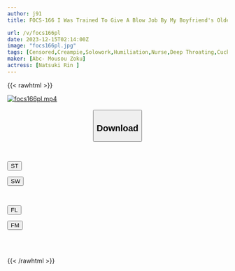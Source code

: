 ```yaml
---
author: j91
title: FOCS-166 I Was Trained To Give A Blow Job By My Boyfriend's Older Brother... I Completely Fell Into Deep Throating The Mouth And Pussy That Turned Into A Masturbator! NTR Voice Patience Creampie Rin Natsuki

url: /v/focs166pl
date: 2023-12-15T02:14:00Z
image: "focs166pl.jpg"
tags: [Censored,Creampie,Solowork,Humiliation,Nurse,Deep Throating,Cuckold	]
maker: [Abc- Mousou Zoku]
actress: [Natsuki Rin ]
---
```



{{< rawhtml >}}

<div class="video" data-videoid="YZQWL8MVKoCvgke">
    <a href="javascript:;">
        <img src="/v/focs166pl/focs166pl.jpg" width="WIDTH" height="HEIGHT" alt="focs166pl.mp4" loading="lazy">
    </a>
</div>

<script type="text/javascript" src="https://j91.asia/asset/on-demand-st.js"></script>

<br>
  <link rel="stylesheet" href="https://j91.asia/asset/bs5.css">
  
  <center>
  <button class="btn btn-primary" type="button" data-bs-toggle="collapse" data-bs-target=".multi-collapse" aria-expanded="false" aria-controls="multiCollapseExample1 multiCollapseExample2"><h2>Download</h2></button></center>
</p>
<div class="row">
  <div class="col">
    <div class="collapse multi-collapse" id="multiCollapseExample1">
      <div class="card card-body">
	      	      <br>
<div class="buttons">  
<p><a href="https://streamtape.to/v/YZQWL8MVKoCvgke" target="_blank"><button class="btn-hover color-3"><i class="fa fa-download"></i> ST</button></a></p>
<p><a href="https://flaswish.com/016kfpbrz906" target="_blank"><button class="btn-hover color-2"><i class="fa fa-download"></i> SW</button></a></p></div>
    </div>
  </div>
</div>
  <div class="col">
    <div class="collapse multi-collapse" id="multiCollapseExample2">
      <div class="card card-body">
	      <br>
<div class="buttons">
<p><a href="https://filelions.site/f/iv9ei2lyivfv" target="_blank"><button class="btn-hover color-9"><i class="fa fa-download"></i> FL</button></a></p>
<p><a href="https://filemoon.sx/d/uul4h1pm6r6c" target="_blank"><button class="btn-hover color-8"><i class="fa fa-download"></i> FM</button></a></p></div>
<br><br>
      </div>
    </div>
  </div>
</div>

{{< /rawhtml >}}